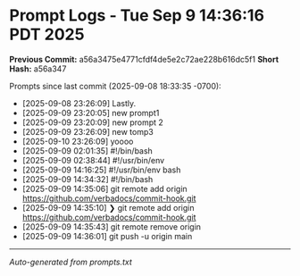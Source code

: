# Prompt Logs - Tue Sep  9 14:36:16 PDT 2025
**Previous Commit:** a56a3475e4771cfdf4de5e2c72ae228b616dc5f1
**Short Hash:** a56a347

Prompts since last commit (2025-09-08 18:33:35 -0700):

- [2025-09-08 23:26:09] Lastly.
- [2025-09-09 23:20:05] new prompt1
- [2025-09-09 23:20:09] new prompt 2
- [2025-09-09 23:26:09] new tomp3
- [2025-09-10 23:26:09] yoooo
- [2025-09-09 02:01:35] #!/bin/bash
- [2025-09-09 02:38:44] #!/usr/bin/env
- [2025-09-09 14:16:25] #!/usr/bin/env bash
- [2025-09-09 14:34:32] #!/bin/bash
- [2025-09-09 14:35:06] git remote add origin https://github.com/verbadocs/commit-hook.git
- [2025-09-09 14:35:10] ❯ git remote add origin https://github.com/verbadocs/commit-hook.git
- [2025-09-09 14:35:43] git remote remove origin
- [2025-09-09 14:36:01] git push -u origin main

---
*Auto-generated from prompts.txt*

